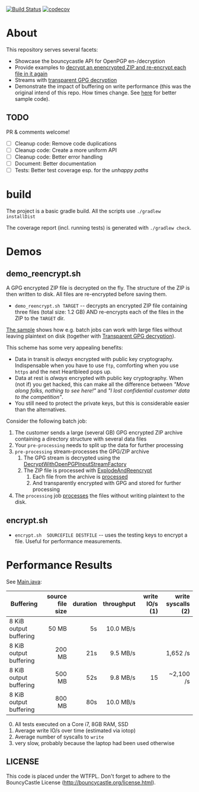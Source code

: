 [![Build Status](https://travis-ci.org/neuhalje/bouncy-castle-gpg-examples.svg?branch=master)](https://travis-ci.org/neuhalje/bouncy-castle-gpg-examples)
[![codecov](https://codecov.io/gh/neuhalje/bouncy-castle-gpg-examples/branch/master/graph/badge.svg)](https://codecov.io/gh/neuhalje/bouncy-castle-gpg-examples)


About
======

This repository serves several facets:

- Showcase the bouncycastle API for OpenPGP en-/decryption
- Provide examples to [decrypt an enencrypted ZIP and re-encrypt each file in it again](src/main/java/name/neuhalfen/projects/crypto/bouncycastle/examples/openpgp/example/MainExplodedSinglethreaded.java)
- Streams with [transparent GPG decryption](src/main/java/name/neuhalfen/projects/crypto/bouncycastle/examples/openpgp/decrypting/DecryptWithOpenPGPInputStreamFactory.java)
- Demonstrate the impact of buffering on write performance (this was the original intend of this repo. How times change.
  See [here](https://github.com/neuhalje/finding_bottlenecks_example) for better sample code).

TODO
-----
PR & comments welcome!

- [ ] Cleanup code: Remove code duplications
- [ ] Cleanup code: Create a more uniform API
- [ ] Cleanup code: Better error handling
- [ ] Document: Better documentation
- [ ] Tests: Better test coverage esp. for the _unhappy paths_

build
=======

The project is a basic gradle build. All the scripts use `./gradlew  installDist`

The coverage report (incl. running tests) is generated with `./gradlew check`.


Demos
=========

demo_reencrypt.sh
-------------------
A GPG encrypted ZIP file is decrypted on the fly. The structure of the ZIP is then written to disk. All files are re-encrypted before saving them.

* `demo_reencrypt.sh TARGET` -- decrypts an encrypted ZIP file containing  three files (total size: 1.2 GB) AND 
   re-encrypts each of the files in the ZIP to the `TARGET` dir.

[The sample](src/main/java/name/neuhalfen/projects/crypto/bouncycastle/examples/openpgp/example/MainExplodedSinglethreaded.java)
shows how e.g. batch jobs can work with large files without leaving plaintext on disk (together with
[Transparent GPG decryption](src/main/java/name/neuhalfen/projects/crypto/bouncycastle/examples/openpgp/decrypting/DecryptWithOpenPGPInputStreamFactory.java)).

This scheme has some very appealing benefits:
* Data in transit is _always_ encrypted with public key cryptography. Indispensable when you have to use `ftp`,
  comforting when you use `https` and the next Heartbleed pops up.
* Data at rest is _always_ encrypted with public key cryptography. When (not if) you get hacked, this can make all the
  difference between _"Move along folks, nothing to see here!"_ and _"I lost confidential customer data to the competition"_.
* You still need to protect the private keys, but this is considerable easier than the alternatives.

Consider the following batch job:

1. The customer sends a large (several GB) GPG encrypted ZIP archive containing a directory structure with several 
   data files
2. Your `pre-processing` needs to split up the data for further processing
3. `pre-processing` stream-processes the GPG/ZIP archive
    1. The GPG stream is decrypted using the [DecryptWithOpenPGPInputStreamFactory](src/main/java/name/neuhalfen/projects/crypto/bouncycastle/examples/openpgp/decrypting/DecryptWithOpenPGPInputStreamFactory.java)
    2. The ZIP file is processed with [ExplodeAndReencrypt](src/main/java/name/neuhalfen/projects/crypto/bouncycastle/examples/openpgp/reencryption/ExplodeAndReencrypt.java)
        1. Each file from the archive is [processed](src/main/java/name/neuhalfen/projects/crypto/bouncycastle/examples/openpgp/reencryption/ZipEntityStrategy.java)
        2. And transparently  encrypted with GPG and stored for further processing
4. The `processing` job  [processes](src/main/java/name/neuhalfen/projects/crypto/bouncycastle/examples/openpgp/decrypting/DecryptWithOpenPGPInputStreamFactory.java) the files without writing plaintext to the disk.

encrypt.sh
-----------

* `encrypt.sh  SOURCEFILE DESTFILE` -- uses the testing keys to encrypt a file. Useful for performance measurements.

Performance Results
===================


See [Main.java](./src/main/java/name/neuhalfen/projects/crypto/bouncycastle/examples/openpgp/example/Main.java):

| Buffering              | source file size   | duration | throughput|write IO/s (1)| write syscalls (2) |
|------------------------|-------------------:|---------:|----------:|-------------:|---------------------:|
| 8 KiB output buffering |  50 MB             |    5s    | 10.0 MB/s |              |                      |
| 8 KiB output buffering | 200 MB             |   21s    |  9.5 MB/s |              |           1,652 /s   |
| 8 KiB output buffering | 500 MB             |   52s    |  9.8 MB/s |  15          |          ~2,100 /s   |
| 8 KiB output buffering | 800 MB             |   80s    | 10.0 MB/s |              |                      |

0. All tests executed on a Core i7, 8GB RAM, SSD
1. Average write IO/s over time (estimated via iotop)
2. Average number of syscalls to `write`
3. very slow, probably because the laptop had been used otherwise


## LICENSE

This code is placed under the WTFPL. Don't forget to adhere to the BouncyCastle License (http://bouncycastle.org/license.html).
